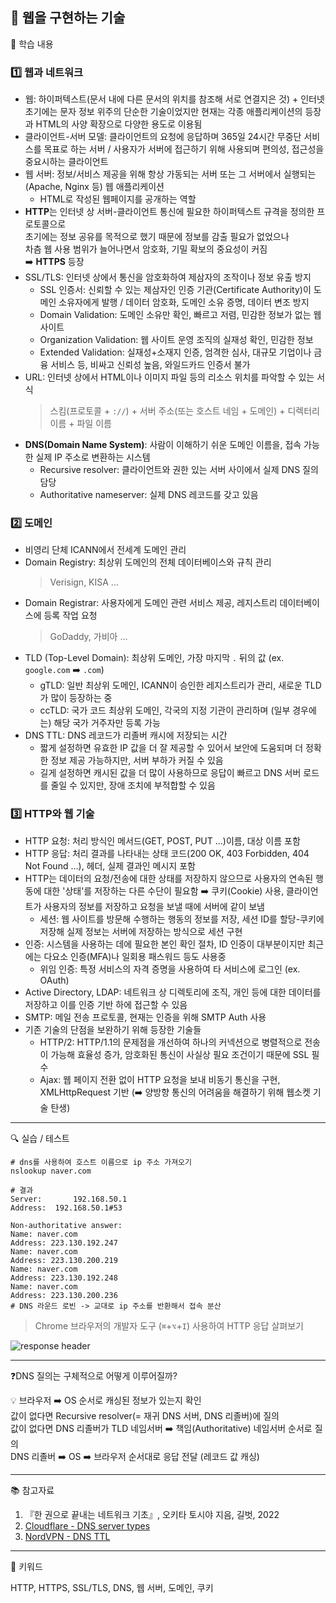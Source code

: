 ## 📖 웹을 구현하는 기술    

📝 학습 내용    
### 1️⃣ 웹과 네트워크    
  - 웹: 하이퍼텍스트(문서 내에 다른 문서의 위치를 참조해 서로 연결지은 것) + 인터넷  
  초기에는 문자 정보 위주의 단순한 기술이었지만 현재는 각종 애플리케이션의 등장과 HTML의 사양 확장으로 다양한 용도로 이용됨
  - 클라이언트-서버 모델: 클라이언트의 요청에 응답하며 365일 24시간 무중단 서비스를 목표로 하는 서버 / 사용자가 서버에 접근하기 위해 사용되며 편의성, 접근성을 중요시하는 클라이언트
  - 웹 서버: 정보/서비스 제공을 위해 항상 가동되는 서버 또는 그 서버에서 실행되는 (Apache, Nginx 등) 웹 애플리케이션
    - HTML로 작성된 웹페이지를 공개하는 역할
  - **HTTP**는 인터넷 상 서버-클라이언트 통신에 필요한 하이퍼텍스트 규격을 정의한 프로토콜으로  
  초기에는 정보 공유를 목적으로 했기 때문에 정보를 감출 필요가 없었으나  
  차츰 웹 사용 범위가 늘어나면서 암호화, 기밀 확보의 중요성이 커짐  
  ➡️ **HTTPS** 등장
  - SSL/TLS: 인터넷 상에서 통신을 암호화하여 제삼자의 조작이나 정보 유출 방지
    - SSL 인증서: 신뢰할 수 있는 제삼자인 인증 기관(Certificate Authority)이 도메인 소유자에게 발행 / 데이터 암호화, 도메인 소유 증명, 데이터 변조 방지
    - Domain Validation: 도메인 소유만 확인, 빠르고 저렴, 민감한 정보가 없는 웹 사이트
    - Organization Validation: 웹 사이트 운영 조직의 실재성 확인, 민감한 정보
    - Extended Validation: 실재성+소재지 인증, 엄격한 심사, 대규모 기업이나 금융 서비스 등, 비싸고 신뢰성 높음, 와일드카드 인증서 불가
  - URL: 인터넷 상에서 HTML이나 이미지 파일 등의 리소스 위치를 파악할 수 있는 서식
    > 스킴(프로토콜 + `://`) + 서버 주소(또는 호스트 네임 + 도메인) + 디렉터리 이름 + 파일 이름
  - **DNS(Domain Name System)**: 사람이 이해하기 쉬운 도메인 이름을, 접속 가능한 실제 IP 주소로 변환하는 시스템
    - Recursive resolver: 클라이언트와 권한 있는 서버 사이에서 실제 DNS 질의 담당
    - Authoritative nameserver: 실제 DNS 레코드를 갖고 있음

### 2️⃣ 도메인
  - 비영리 단체 ICANN에서 전세계 도메인 관리
  - Domain Registry: 최상위 도메인의 전체 데이터베이스와 규칙 관리  
    > Verisign, KISA ...
  - Domain Registrar: 사용자에게 도메인 관련 서비스 제공, 레지스트리 데이터베이스에 등록 작업 요청  
    > GoDaddy, 가비아 ... 
  - TLD (Top-Level Domain): 최상위 도메인, 가장 마지막 `.` 뒤의 값 (ex. `google.com` ➡️ `.com`) 
    - gTLD: 일반 최상위 도메인, ICANN이 승인한 레지스트리가 관리, 새로운 TLD가 많이 등장하는 중
    - ccTLD: 국가 코드 최상위 도메인, 각국의 지정 기관이 관리하며 (일부 경우에는) 해당 국가 거주자만 등록 가능
  - DNS TTL: DNS 레코드가 리졸버 캐시에 저장되는 시간 
    - 짧게 설정하면 유효한 IP 값을 더 잘 제공할 수 있어서 보안에 도움되며 더 정확한 정보 제공 가능하지만, 서버 부하가 커질 수 있음
    - 길게 설정하면 캐시된 값을 더 많이 사용하므로 응답이 빠르고 DNS 서버 로드를 줄일 수 있지만, 장애 조치에 부적합할 수 있음


### 3️⃣ HTTP와 웹 기술
  - HTTP 요청: 처리 방식인 메서드(GET, POST, PUT ...)이름, 대상 이름 포함 
  - HTTP 응답: 처리 결과를 나타내는 상태 코드(200 OK, 403 Forbidden, 404 Not Found ...), 헤더, 실제 결과인 메시지 포함
  - HTTP는 데이터의 요청/전송에 대한 상태를 저장하지 않으므로 사용자의 연속된 행동에 대한 '상태'를 저장하는 다른 수단이 필요함
  ➡️ 쿠키(Cookie) 사용, 클라이언트가 사용자의 정보를 저장하고 요청을 보낼 때에 서버에 같이 보냄
    - 세션: 웹 사이트를 방문해 수행하는 행동의 정보를 저장, 세션 ID를 할당-쿠키에 저장해 실제 정보는 서버에 저장하는 방식으로 세션 구현
  - 인증: 시스템을 사용하는 데에 필요한 본인 확인 절차, ID 인증이 대부분이지만 최근에는 다요소 인증(MFA)나 일회용 패스워드 등도 사용중
    - 위임 인증: 특정 서비스의 자격 증명을 사용하여 타 서비스에 로그인 (ex. OAuth)
  - Active Directory, LDAP: 네트워크 상 디렉토리에 조직, 개인 등에 대한 데이터를 저장하고 이를 인증 기반 하에 접근할 수 있음
  - SMTP: 메일 전송 프로토콜, 현재는 인증을 위해 SMTP Auth 사용
  - 기존 기술의 단점을 보완하기 위해 등장한 기술들
    - HTTP/2: HTTP/1.1의 문제점을 개선하여 하나의 커넥션으로 병렬적으로 전송이 가능해 효율성 증가, 암호화된 통신이 사실상 필요 조건이기 때문에 SSL 필수
    - Ajax: 웹 페이지 전환 없이 HTTP 요청을 보내 비동기 통신을 구현, XMLHttpRequest 기반 (➡️ 양방향 통신의 어려움을 해결하기 위해 웹소켓 기술 탄생)

---
🔍 실습 / 테스트

  ```
  # dns를 사용하여 호스트 이름으로 ip 주소 가져오기
  nslookup naver.com
  
  # 결과
  Server:		192.168.50.1
  Address:	192.168.50.1#53

  Non-authoritative answer:
  Name:	naver.com
  Address: 223.130.192.247
  Name:	naver.com
  Address: 223.130.200.219
  Name:	naver.com
  Address: 223.130.192.248
  Name:	naver.com
  Address: 223.130.200.236
  # DNS 라운드 로빈 -> 교대로 ip 주소를 반환해서 접속 분산

  ```

  > Chrome 브라우저의 개발자 도구 (`⌘`+`⌥`+`I`) 사용하여 HTTP 응답 살펴보기  

  ![response header](https://imgur.com/FbjEGao.png)

---
❓DNS 질의는 구체적으로 어떻게 이루어질까? 

💡 브라우저 ➡️ OS 순서로 캐싱된 정보가 있는지 확인  
값이 없다면 Recursive resolver(= 재귀 DNS 서버, DNS 리졸버)에 질의  
값이 없다면 DNS 리졸버가 TLD 네임서버 ➡️ 책임(Authoritative) 네임서버 순서로 질의  
DNS 리졸버 ➡️ OS ➡️ 브라우저 순서대로 응답 전달 (레코드 값 캐싱)  

---
📚 참고자료

1. 『한 권으로 끝내는 네트워크 기초』, 오키타 토시야 지음, 길벗, 2022
2. [Cloudflare - DNS server types](https://www.cloudflare.com/learning/dns/dns-server-types/)
3. [NordVPN - DNS TTL](https://nordvpn.com/ko/blog/ttl-dns/)

---
💫 키워드

HTTP, HTTPS, SSL/TLS, DNS, 웹 서버, 도메인, 쿠키